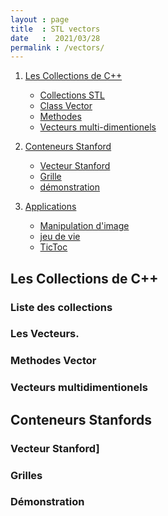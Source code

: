 ```yaml
---
layout : page
title  : STL vectors
date   :  2021/03/28  
permalink : /vectors/
---
```


1. [Les Collections de C++](#collections)   
    - [Collections STL](#stlcollections)
    - [Class Vector](#vector)
    - [Methodes](#methods)
    - [Vecteurs multi-dimentionels](#multivect)

2. [Conteneurs Stanford](#stanford)

    - [Vecteur Stanford](#stanfVect)
    - [Grille](#grid)
    - [démonstration](#demo)

3. [Applications](#applications)
    - [Manipulation d'image](#imagemanip)
    - [jeu de vie](#gameLife)
    - [TicToc](#tictoc)
    
## Les Collections de C++
<a name='collections'></a>


### Liste des collections
<a name='stlcollections'></a>

### Les Vecteurs.
<a name='vector'></a>

### Methodes Vector
<a name='methods'></a>


### Vecteurs multidimentionels
<a name='multivect'></a>


## Conteneurs Stanfords
<a name='stanford'></a>

### Vecteur Stanford]
<a name='stanfVect'></a>

### Grilles 
<a name='grid'></a>


### Démonstration
<a name='demo'></a>


